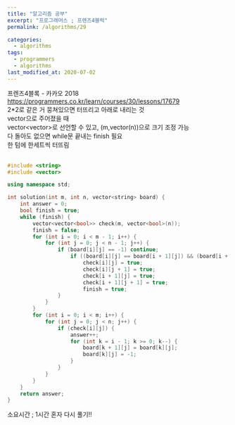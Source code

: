 ```yaml
---
title: "알고리즘 공부"
excerpt: "프로그래머스 ; 프렌즈4블럭"
permalink: /algorithms/29

categories:
  - algorithms
tags:
  - programmers
  - algorithms
last_modified_at: 2020-07-02
---
```

프렌즈4블록 - 카카오 2018  
<https://programmers.co.kr/learn/courses/30/lessons/17679>  
2*2로 같은 거 뭉쳐있으면 터뜨리고 아래로 내리는 것  
vector<string>으로 주어졌을 때  
vector<vector<bool>>로 선언할 수 있고, (m,vector<bool>(n))으로 크기 조정 가능  
다 돌아도 없으면 while문 끝내는 finish 필요  
한 텀에 한세트씩 터뜨림  
<br>
```cpp
#include <string>
#include <vector>

using namespace std;

int solution(int m, int n, vector<string> board) {
    int answer = 0;
    bool finish = true;
    while (finish) {
        vector<vector<bool>> check(m, vector<bool>(n));
        finish = false;
        for (int i = 0; i < m - 1; i++) {
            for (int j = 0; j < n - 1; j++) {
                if (board[i][j] == -1) continue;
                    if ((board[i][j] == board[i + 1][j]) && (board[i + 1][j] == board[i + 1][j + 1]) && (board[i + 1][j + 1] == board[i][j + 1])) {
                        check[i][j] = true;
                        check[i][j + 1] = true;
                        check[i + 1][j] = true;
                        check[i + 1][j + 1] = true;
                        finish = true;
                }
            }
        }
        for (int i = 0; i < m; i++) {
            for (int j = 0; j < n; j++) {
                if (check[i][j]) {
                    answer++;
                    for (int k = i - 1; k >= 0; k--) {
                        board[k + 1][j] = board[k][j];
                        board[k][j] = -1;
                    }
                }
            }
        }
    }
    return answer;
}
```
소요시간 ; 1시간
혼자 다시 풀기!!